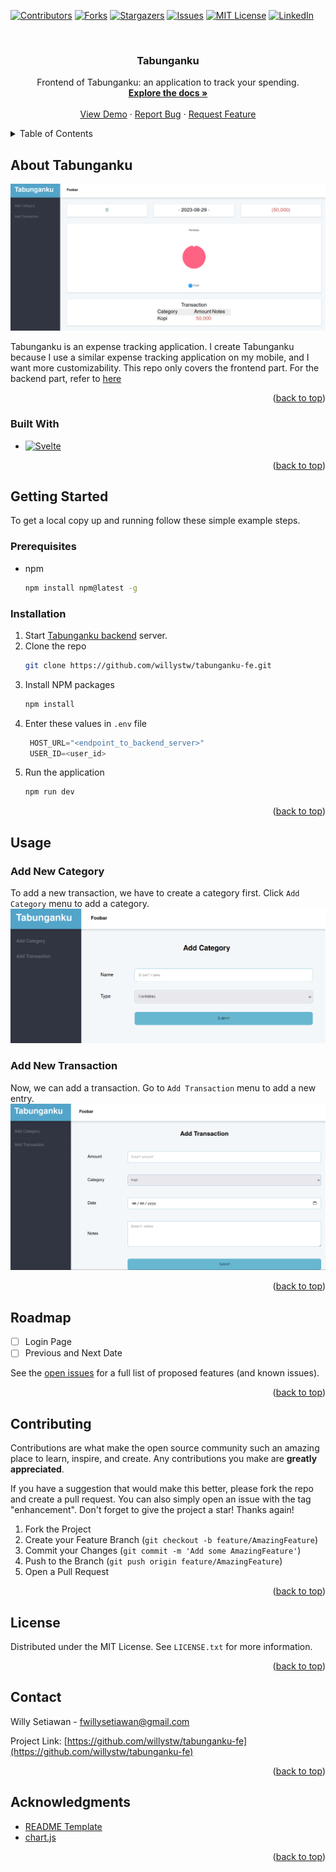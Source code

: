 <!-- Improved compatibility of back to top link: See: https://github.com/othneildrew/Best-README-Template/pull/73 -->
<a name="readme-top"></a>
<!--
*** Thanks for checking out the Best-README-Template. If you have a suggestion
*** that would make this better, please fork the repo and create a pull request
*** or simply open an issue with the tag "enhancement".
*** Don't forget to give the project a star!
*** Thanks again! Now go create something AMAZING! :D
-->



<!-- PROJECT SHIELDS -->
<!--
*** I'm using markdown "reference style" links for readability.
*** Reference links are enclosed in brackets [ ] instead of parentheses ( ).
*** See the bottom of this document for the declaration of the reference variables
*** for contributors-url, forks-url, etc. This is an optional, concise syntax you may use.
*** https://www.markdownguide.org/basic-syntax/#reference-style-links
-->
[![Contributors][contributors-shield]][contributors-url]
[![Forks][forks-shield]][forks-url]
[![Stargazers][stars-shield]][stars-url]
[![Issues][issues-shield]][issues-url]
[![MIT License][license-shield]][license-url]
[![LinkedIn][linkedin-shield]][linkedin-url]



<!-- PROJECT LOGO -->
<br />
<div align="center">

<h3 align="center">Tabunganku</h3>

  <p align="center">
    Frontend of Tabunganku: an application to track your spending.
    <br />
    <a href="https://github.com/willystw/tabunganku-fe"><strong>Explore the docs »</strong></a>
    <br />
    <br />
    <a href="https://github.com/willystw/tabunganku-fe">View Demo</a>
    ·
    <a href="https://github.com/willystw/tabunganku-fe/issues">Report Bug</a>
    ·
    <a href="https://github.com/willystw/tabunganku-fe/issues">Request Feature</a>
  </p>
</div>



<!-- TABLE OF CONTENTS -->
<details>
  <summary>Table of Contents</summary>
  <ol>
    <li>
      <a href="#about-the-project">About The Project</a>
      <ul>
        <li><a href="#built-with">Built With</a></li>
      </ul>
    </li>
    <li>
      <a href="#getting-started">Getting Started</a>
      <ul>
        <li><a href="#prerequisites">Prerequisites</a></li>
        <li><a href="#installation">Installation</a></li>
      </ul>
    </li>
    <li><a href="#usage">Usage</a></li>
    <li><a href="#roadmap">Roadmap</a></li>
    <li><a href="#contributing">Contributing</a></li>
    <li><a href="#license">License</a></li>
    <li><a href="#contact">Contact</a></li>
    <li><a href="#acknowledgments">Acknowledgments</a></li>
  </ol>
</details>



<!-- ABOUT THE PROJECT -->
## About Tabunganku

[![Tabunganku Screen Shot][product-screenshot]](https://example.com)

Tabunganku is an expense tracking application. I create Tabunganku because I use a similar expense tracking application on my mobile, and I want more customizability. This repo only covers the frontend part. For the backend part, refer to [here][tabunganku-backend]

<p align="right">(<a href="#readme-top">back to top</a>)</p>



### Built With

* [![Svelte][Svelte.dev]][Svelte-url]

<p align="right">(<a href="#readme-top">back to top</a>)</p>



<!-- GETTING STARTED -->
## Getting Started

To get a local copy up and running follow these simple example steps.

### Prerequisites

* npm
  ```sh
  npm install npm@latest -g
  ```

### Installation
1. Start [Tabunganku backend][tabunganku-backend] server.
2. Clone the repo
   ```sh
   git clone https://github.com/willystw/tabunganku-fe.git
   ```
3. Install NPM packages
   ```sh
   npm install
   ```
4. Enter these values in `.env` file
   ```js
    HOST_URL="<endpoint_to_backend_server>"
    USER_ID=<user_id>
   ```
5. Run the application
   ```sh
   npm run dev
   ```

<p align="right">(<a href="#readme-top">back to top</a>)</p>


<!-- USAGE EXAMPLES -->
## Usage

### Add New Category
To add a new transaction, we have to create a category first. Click `Add Category` menu to add a category.
![Add Category Page][add-category-screenshot]

### Add New Transaction
Now, we can add a transaction. Go to `Add Transaction` menu to add a new entry.
![Add Transaction Page][add-transaction-screenshot]

<p align="right">(<a href="#readme-top">back to top</a>)</p>

<!-- ROADMAP -->
## Roadmap

- [ ] Login Page
- [ ] Previous and Next Date

See the [open issues](https://github.com/willystw/tabunganku-fe/issues) for a full list of proposed features (and known issues).

<p align="right">(<a href="#readme-top">back to top</a>)</p>



<!-- CONTRIBUTING -->
## Contributing

Contributions are what make the open source community such an amazing place to learn, inspire, and create. Any contributions you make are **greatly appreciated**.

If you have a suggestion that would make this better, please fork the repo and create a pull request. You can also simply open an issue with the tag "enhancement".
Don't forget to give the project a star! Thanks again!

1. Fork the Project
2. Create your Feature Branch (`git checkout -b feature/AmazingFeature`)
3. Commit your Changes (`git commit -m 'Add some AmazingFeature'`)
4. Push to the Branch (`git push origin feature/AmazingFeature`)
5. Open a Pull Request

<p align="right">(<a href="#readme-top">back to top</a>)</p>



<!-- LICENSE -->
## License

Distributed under the MIT License. See `LICENSE.txt` for more information.

<p align="right">(<a href="#readme-top">back to top</a>)</p>



<!-- CONTACT -->
## Contact

Willy Setiawan - fwillysetiawan@gmail.com

Project Link: [https://github.com/willystw/tabunganku-fe](https://github.com/willystw/tabunganku-fe)

<p align="right">(<a href="#readme-top">back to top</a>)</p>



<!-- ACKNOWLEDGMENTS -->
## Acknowledgments

* [README Template](https://github.com/othneildrew/Best-README-Template)
* [chart.js](https://www.chartjs.org/)

<p align="right">(<a href="#readme-top">back to top</a>)</p>



<!-- MARKDOWN LINKS & IMAGES -->
<!-- https://www.markdownguide.org/basic-syntax/#reference-style-links -->
[contributors-shield]: https://img.shields.io/github/contributors/willystw/tabunganku-fe.svg?style=for-the-badge
[contributors-url]: https://github.com/willystw/tabunganku-fe/graphs/contributors
[forks-shield]: https://img.shields.io/github/forks/willystw/tabunganku-fe.svg?style=for-the-badge
[forks-url]: https://github.com/willystw/tabunganku-fe/network/members
[stars-shield]: https://img.shields.io/github/stars/willystw/tabunganku-fe.svg?style=for-the-badge
[stars-url]: https://github.com/willystw/tabunganku-fe/stargazers
[issues-shield]: https://img.shields.io/github/issues/willystw/tabunganku-fe.svg?style=for-the-badge
[issues-url]: https://github.com/willystw/tabunganku-fe/issues
[license-shield]: https://img.shields.io/github/license/willystw/tabunganku-fe.svg?style=for-the-badge
[license-url]: https://github.com/willystw/tabunganku-fe/blob/master/LICENSE.txt
[linkedin-shield]: https://img.shields.io/badge/-LinkedIn-black.svg?style=for-the-badge&logo=linkedin&colorB=555
[linkedin-url]: https://linkedin.com/in/willy-s-0147561a6
[product-screenshot]: docs/images/screenshot.png
[add-category-screenshot]: docs/images/add_category.png
[add-transaction-screenshot]: docs/images/add_transaction.png
[Next.js]: https://img.shields.io/badge/next.js-000000?style=for-the-badge&logo=nextdotjs&logoColor=white
[Next-url]: https://nextjs.org/
[React.js]: https://img.shields.io/badge/React-20232A?style=for-the-badge&logo=react&logoColor=61DAFB
[React-url]: https://reactjs.org/
[Vue.js]: https://img.shields.io/badge/Vue.js-35495E?style=for-the-badge&logo=vuedotjs&logoColor=4FC08D
[Vue-url]: https://vuejs.org/
[Angular.io]: https://img.shields.io/badge/Angular-DD0031?style=for-the-badge&logo=angular&logoColor=white
[Angular-url]: https://angular.io/
[Svelte.dev]: https://img.shields.io/badge/Svelte-4A4A55?style=for-the-badge&logo=svelte&logoColor=FF3E00
[Svelte-url]: https://svelte.dev/
[Laravel.com]: https://img.shields.io/badge/Laravel-FF2D20?style=for-the-badge&logo=laravel&logoColor=white
[Laravel-url]: https://laravel.com
[Bootstrap.com]: https://img.shields.io/badge/Bootstrap-563D7C?style=for-the-badge&logo=bootstrap&logoColor=white
[Bootstrap-url]: https://getbootstrap.com
[JQuery.com]: https://img.shields.io/badge/jQuery-0769AD?style=for-the-badge&logo=jquery&logoColor=white
[JQuery-url]: https://jquery.com 
[tabunganku-backend]: https://github.com/willystw/tabunganku
